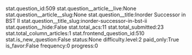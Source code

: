 stat.question_id:509
stat.question__article__live:None
stat.question__article__slug:None
stat.question__title:Inorder Successor in BST II
stat.question__title_slug:inorder-successor-in-bst-ii
stat.question__hide:False
stat.total_acs:11
stat.total_submitted:23
stat.total_column_articles:1
stat.frontend_question_id:510
stat.is_new_question:False
status:None
difficulty.level:2
paid_only:True
is_favor:False
frequency:0
progress:0
